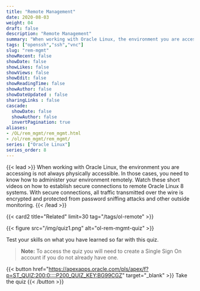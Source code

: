 ```yaml
---
title: "Remote Management"
date: 2020-08-03
weight: 04
draft: false
description: "Remote Management"
summary: "When working with Oracle Linux, the environment you are accessing is not always physically accessible. In those cases, you need to know how to administer your environment remotely. Watch these short videos on how to establish secure connections to remote Oracle Linux 8 systems. With secure connections, all traffic transmitted over the wire is encrypted and protected from password sniffing attacks and other outside monitoring."
tags: ["openssh","ssh","vnc"]
slug: "rem-mgmt"
showRecent: false
showDate: false
showLikes: false
showViews: false
showEdit: false
showReadingTime: false
showAuthor: false
showDateUpdated : false
sharingLinks : false
cascade:
  showDate: false
  showAuthor: false
  invertPagination: true
aliases:
- /OL/rem_mgmt/rem_mgmt.html
- /ol/rem_mgmt/rem_mgmt/
series: ["Oracle Linux"]
series_order: 8
---
```


{{< lead >}}
When working with Oracle Linux, the environment you are accessing is not always physically accessible. In those cases, you need to know how to administer your environment remotely. Watch these short videos on how to establish secure connections to remote Oracle Linux 8 systems. With secure connections, all traffic transmitted over the wire is encrypted and protected from password sniffing attacks and other outside monitoring.
{{< /lead >}}

{{< card2 title="Related" limit=30 tag="/tags/ol-remote" >}}

{{< figure src="/img/quiz1.png" alt="ol-rem-mgmt-quiz" >}}

Test your skills on what you have learned so far with this quiz.

> **Note:** To access the quiz you will need to create a Single Sign On account if you do not already have one.

{{< button href="https://apexapps.oracle.com/pls/apex/f?p=ST_QUIZ:200:0::::P200_QUIZ_KEY:BG99CGZ" target="_blank" >}}
Take the quiz
{{< /button >}}
